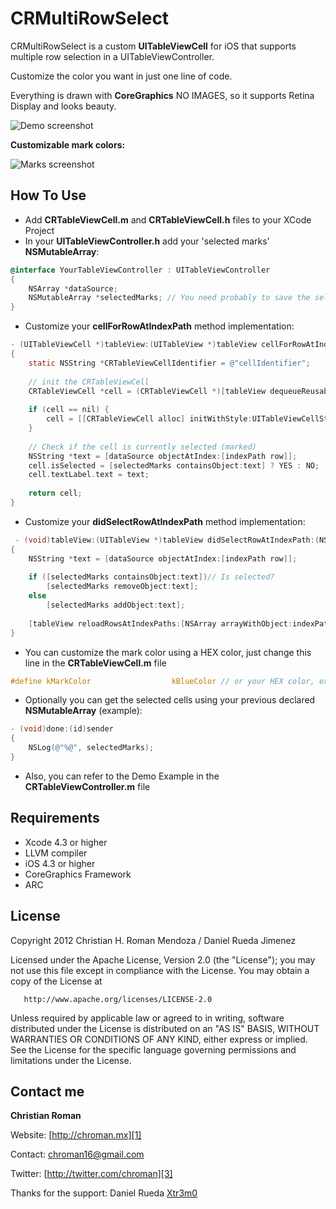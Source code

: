 CRMultiRowSelect
============

CRMultiRowSelect is a custom **UITableViewCell** for iOS that supports multiple row selection in a UITableViewController.

Customize the color you want in just one line of code.

Everything is drawn with **CoreGraphics** NO IMAGES, so it supports Retina Display and looks beauty.

![Demo screenshot](https://github.com/chroman/CRMultiRowSelect/raw/master/demo.png)

**Customizable mark colors:**

![Marks screenshot](https://github.com/chroman/CRMultiRowSelect/raw/master/marks.png)

How To Use
----------

 - Add **CRTableViewCell.m** and **CRTableViewCell.h** files to your XCode Project
 - In your **UITableViewController.h** add your 'selected marks' **NSMutableArray**:

```objective-c
@interface YourTableViewController : UITableViewController
{
    NSArray *dataSource;
    NSMutableArray *selectedMarks; // You need probably to save the selected cells for use in the future.
}
```

- Customize your **cellForRowAtIndexPath** method implementation:

```objective-c
- (UITableViewCell *)tableView:(UITableView *)tableView cellForRowAtIndexPath:(NSIndexPath *)indexPath
{
    static NSString *CRTableViewCellIdentifier = @"cellIdentifier";
    
    // init the CRTableViewCell
    CRTableViewCell *cell = (CRTableViewCell *)[tableView dequeueReusableCellWithIdentifier:CRTableViewCellIdentifier];
    
    if (cell == nil) {
        cell = [[CRTableViewCell alloc] initWithStyle:UITableViewCellStyleDefault reuseIdentifier:CRTableViewCellIdentifier];
    }
    
    // Check if the cell is currently selected (marked)
    NSString *text = [dataSource objectAtIndex:[indexPath row]];
    cell.isSelected = [selectedMarks containsObject:text] ? YES : NO;
    cell.textLabel.text = text;
    
    return cell;
}
```

 - Customize your **didSelectRowAtIndexPath** method implementation:

```objective-c
 - (void)tableView:(UITableView *)tableView didSelectRowAtIndexPath:(NSIndexPath *)indexPath
{
    NSString *text = [dataSource objectAtIndex:[indexPath row]];
    
    if ([selectedMarks containsObject:text])// Is selected?
        [selectedMarks removeObject:text];
    else
        [selectedMarks addObject:text];
    
    [tableView reloadRowsAtIndexPaths:[NSArray arrayWithObject:indexPath] withRowAnimation:UITableViewRowAnimationAutomatic];
}
```

 - You can customize the mark color using a HEX color, just change this line in the **CRTableViewCell.m** file

```objective-c
#define kMarkColor                  kBlueColor // or your HEX color, example: 0xfff000
```

 - Optionally you can get the selected cells using your previous declared **NSMutableArray** (example):

```objective-c
- (void)done:(id)sender
{
    NSLog(@"%@", selectedMarks);
}
```

- Also, you can refer to the Demo Example in the **CRTableViewController.m** file

Requirements
----------
* Xcode 4.3 or higher
* LLVM compiler
* iOS 4.3 or higher
* CoreGraphics Framework
* ARC

## License
Copyright 2012 Christian H. Roman Mendoza / Daniel Rueda Jimenez

   Licensed under the Apache License, Version 2.0 (the "License");
   you may not use this file except in compliance with the License.
   You may obtain a copy of the License at

       http://www.apache.org/licenses/LICENSE-2.0

   Unless required by applicable law or agreed to in writing, software
   distributed under the License is distributed on an "AS IS" BASIS,
   WITHOUT WARRANTIES OR CONDITIONS OF ANY KIND, either express or implied.
   See the License for the specific language governing permissions and
   limitations under the License.


Contact me
----------

**Christian Roman**  
  
Website: [http://chroman.mx][1]

Contact: [chroman16@gmail.com][2]

Twitter: [http://twitter.com/chroman][3] 

Thanks for the support: Daniel Rueda [Xtr3m0][4]

  [1]: http://chroman.mx
  [2]: mailto:chroman16@gmail.com
  [3]: http://twitter.com/chroman
  [4]: http://git.drj.mx/
